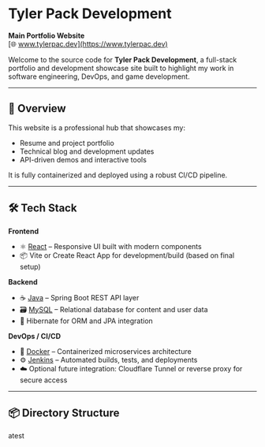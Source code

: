 # Tyler Pack Development

**Main Portfolio Website**  
[🌐 www.tylerpac.dev](https://www.tylerpac.dev)

Welcome to the source code for **Tyler Pack Development**, a full-stack portfolio and development showcase site built to highlight my work in software engineering, DevOps, and game development.

---

## 🚀 Overview

This website is a professional hub that showcases my:

- Resume and project portfolio
- Technical blog and development updates
- API-driven demos and interactive tools

It is fully containerized and deployed using a robust CI/CD pipeline.

---

## 🛠️ Tech Stack

**Frontend**
- ⚛️ [React](https://reactjs.org/) – Responsive UI built with modern components
- 📦 Vite or Create React App for development/build (based on final setup)

**Backend**
- ☕ [Java](https://www.java.com/) – Spring Boot REST API layer
- 🗃️ [MySQL](https://www.mysql.com/) – Relational database for content and user data
- 🔐 Hibernate for ORM and JPA integration

**DevOps / CI/CD**
- 🐳 [Docker](https://www.docker.com/) – Containerized microservices architecture
- ⚙️ [Jenkins](https://www.jenkins.io/) – Automated builds, tests, and deployments
- ☁️ Optional future integration: Cloudflare Tunnel or reverse proxy for secure access

---

## 📦 Directory Structure

atest